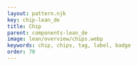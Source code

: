 ```yaml
---
layout: pattern.njk
key: chip-lean_de
title: Chip
parent: components-lean_de
image: lean/overview/chips.webp
keywords: chip, chips, tag, label, badge
order: 70
---
```

